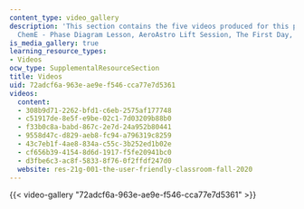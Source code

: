 ```yaml
---
content_type: video_gallery
description: 'This section contains the five videos produced for this project: Expectations,
  ChemE - Phase Diagram Lesson, AeroAstro Lift Session, The First Day, and Introductions.'
is_media_gallery: true
learning_resource_types:
- Videos
ocw_type: SupplementalResourceSection
title: Videos
uid: 72adcf6a-963e-ae9e-f546-cca77e7d5361
videos:
  content:
  - 308b9d71-2262-bfd1-c6eb-2575af177748
  - c51917de-8e5f-e9be-02c1-7d03209b88b0
  - f33b0c8a-babd-867c-2e7d-24a952b80441
  - 9558d47c-d829-aeb8-fc94-a796319c8259
  - 43c7eb1f-4ae8-834a-c55c-3b252ed1b02e
  - cf656b39-4154-8d6d-1917-f5fe20941bc0
  - d3fbe6c3-ac8f-5833-8f76-0f2ffdf247d0
  website: res-21g-001-the-user-friendly-classroom-fall-2020
---
```



{{< video-gallery "72adcf6a-963e-ae9e-f546-cca77e7d5361" >}}

